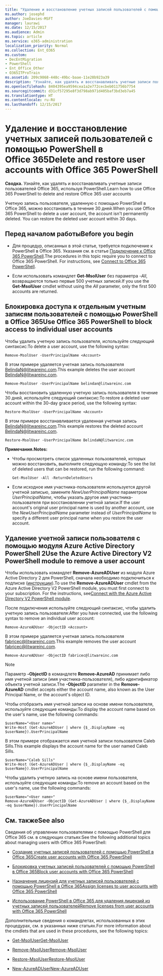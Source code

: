 ```yaml
---
title: "Удаление и восстановление учетных записей пользователей с помощью PowerShell в Office 365"
ms.author: josephd
author: JoeDavies-MSFT
manager: laurawi
ms.date: 12/15/2017
ms.audience: Admin
ms.topic: article
ms.service: o365-administration
localization_priority: Normal
ms.collection: Ent_O365
ms.custom:
- DecEntMigration
- PowerShell
- Ent_Office_Other
- O365ITProTrain
ms.assetid: 209c9868-448c-49bc-baae-11e28b923a39
description: "Узнайте, как удалять и восстанавливать учетные записи пользователей Office 365, используя PowerShell."
ms.openlocfilehash: 8404395ea9594cea1a2e772cecbeb011756b7754
ms.sourcegitcommit: d31cf57295e8f3d798ab971d405baf3bd3eb7a45
ms.translationtype: HT
ms.contentlocale: ru-RU
ms.lasthandoff: 12/15/2017
---
```

# <a name="delete-and-restore-user-accounts-with-office-365-powershell"></a><span data-ttu-id="04ffe-103">Удаление и восстановление учетных записей пользователей с помощью PowerShell в Office 365</span><span class="sxs-lookup"><span data-stu-id="04ffe-103">Delete and restore user accounts with Office 365 PowerShell</span></span>

<span data-ttu-id="04ffe-104">**Сводка.** Узнайте, как удалять и восстанавливать учетные записи пользователей Office 365, используя PowerShell.</span><span class="sxs-lookup"><span data-stu-id="04ffe-104">Learn how to use Office 365 PowerShell to delete and restore Office 365 user accounts</span></span>
  
<span data-ttu-id="04ffe-p101">Учетную запись пользователя, удаленную с помощью PowerShell в Office 365, можно восстановить в течение 30 дней.</span><span class="sxs-lookup"><span data-stu-id="04ffe-p101">When you use Office 365 PowerShell to delete a user account, the account isn't permanently deleted. You can restore the deleted user account within 30 days.</span></span>
  
## <a name="before-you-begin"></a><span data-ttu-id="04ffe-107">Перед началом работы</span><span class="sxs-lookup"><span data-stu-id="04ffe-107">Before you begin</span></span>

- <span data-ttu-id="04ffe-p102">Для процедур, описанных в этой статье, требуется подключение к PowerShell в Office 365. Указания см. в статье [Подключение к Office 365 PowerShell](connect-to-office-365-powershell.md).</span><span class="sxs-lookup"><span data-stu-id="04ffe-p102">The procedures in this topic require you to connect to Office 365 PowerShell. For instructions, see [Connect to Office 365 PowerShell](connect-to-office-365-powershell.md).</span></span>
    
- <span data-ttu-id="04ffe-110">Если использовать командлет **Get-MsolUser** без параметра _-All_, возвращаются только первые 500 учетных записей.</span><span class="sxs-lookup"><span data-stu-id="04ffe-110">If you use the **Get-MsolUser** cmdlet without using the _All_ parameter, only the first 500 accounts are returned.</span></span>
    
## <a name="use-office-365-powershell-to-block-access-to-individual-user-accounts"></a><span data-ttu-id="04ffe-111">Блокировка доступа к отдельным учетным записям пользователей с помощью PowerShell в Office 365</span><span class="sxs-lookup"><span data-stu-id="04ffe-111">Use Office 365 PowerShell to block access to individual user accounts</span></span>
<span data-ttu-id="04ffe-112"><a name="ShortVersion"> </a></span><span class="sxs-lookup"><span data-stu-id="04ffe-112"><a name="ShortVersion"> </a></span></span>

<span data-ttu-id="04ffe-113">Чтобы удалить учетную запись пользователя, используйте следующий синтаксис:</span><span class="sxs-lookup"><span data-stu-id="04ffe-113">To delete a user account, use the following syntax:</span></span>
  
```
Remove-MsolUser -UserPrincipalName <Account>
```

<span data-ttu-id="04ffe-114">В этом примере удаляется учетная запись пользователя BelindaN@litwareinc.com.</span><span class="sxs-lookup"><span data-stu-id="04ffe-114">This example deletes the user account BelindaN@litwareinc.com.</span></span>
  
```
Remove-MsolUser -UserPrincipalName belindan@litwareinc.com
```

<span data-ttu-id="04ffe-115">Чтобы восстановить удаленную учетную запись пользователя в течение 30 дней, используйте следующий синтаксис:</span><span class="sxs-lookup"><span data-stu-id="04ffe-115">To restore a deleted user account within the 30-day grace period, use the following syntax:</span></span>
  
```
Restore-MsolUser -UserPrincipalName <Account>
```

<span data-ttu-id="04ffe-116">В этом примере восстанавливается удаленная учетная запись BelindaN@litwareinc.com.</span><span class="sxs-lookup"><span data-stu-id="04ffe-116">This example restores the deleted account BelindaN@litwareinc.com.</span></span>
  
```
Restore-MsolUser -UserPrincipalName BelindaN@litwareinc.com
```

 <span data-ttu-id="04ffe-117">**Примечания.**</span><span class="sxs-lookup"><span data-stu-id="04ffe-117">**Notes:**</span></span>
  
- <span data-ttu-id="04ffe-118">Чтобы просмотреть список удаленных пользователей, которых можно восстановить, выполните следующую команду:</span><span class="sxs-lookup"><span data-stu-id="04ffe-118">To see the list of deleted users that can be restored, run the following command:</span></span>
    
  ```
  Get-MsolUser -All -ReturnDeletedUsers
  ```

- <span data-ttu-id="04ffe-119">Если исходное имя участника-пользователя используется другой учетной записью, замените  _NewUserPrincipalName_ параметром _UserPrincipalName_, чтобы указать другое имя участника-пользователя при восстановлении учетной записи.</span><span class="sxs-lookup"><span data-stu-id="04ffe-119">If the user account's original user principal name is used by another account, use the  _NewUserPrincipalName_ parameter instead of _UserPrincipalName_ to specify a different user principal name when you restore the user account.</span></span>
    
## <a name="use-the-azure-active-directory-v2-powershell-module-to-remove-a-user-account"></a><span data-ttu-id="04ffe-120">Удаление учетной записи пользователя с помощью модуля Azure Active Directory PowerShell 2</span><span class="sxs-lookup"><span data-stu-id="04ffe-120">Use the Azure Active Directory V2 PowerShell module to remove a user account</span></span>
<span data-ttu-id="04ffe-121"><a name="ShortVersion"> </a></span><span class="sxs-lookup"><span data-stu-id="04ffe-121"><a name="ShortVersion"> </a></span></span>

<span data-ttu-id="04ffe-p103">Чтобы использовать командлет **Remove-AzureADUser** из модуля Azure Active Directory 2 для PowerShell, сначала необходимо подключиться к подписке ([инструкции](https://go.microsoft.com/fwlink/?linkid=842218)).</span><span class="sxs-lookup"><span data-stu-id="04ffe-p103">To use the **Remove-AzureADUser** cmdlet from the Azure Active Directory V2 PowerShell module, you must first connect to your subscription. For the instructions, see[Connect with the Azure Active Directory V2 PowerShell module](https://go.microsoft.com/fwlink/?linkid=842218).</span></span>
  
<span data-ttu-id="04ffe-124">После подключения используйте следующий синтаксис, чтобы удалить учетную запись пользователя:</span><span class="sxs-lookup"><span data-stu-id="04ffe-124">After you have connected, use the following syntax to remove an individual user account:</span></span>
  
```
Remove-AzureADUser -ObjectID <Account>
```

<span data-ttu-id="04ffe-125">В этом примере удаляется учетная запись пользователя fabricec@litwareinc.com.</span><span class="sxs-lookup"><span data-stu-id="04ffe-125">This example removes the user account fabricec@litwareinc.com.</span></span>
  
```
Remove-AzureADUser -ObjectID fabricec@litwareinc.com
```

> [!NOTE]
> <span data-ttu-id="04ffe-126">Параметр **-ObjectID** в командлете **Remove-AzureAD** принимает либо имя учетной записи (имя участника-пользователя), либо идентификатор объекта учетной записи.</span><span class="sxs-lookup"><span data-stu-id="04ffe-126">The **-ObjectID** parameter in the **Remove-AzureAD** cmdlet accepts either the account name, also known as the User Principal Name, or the account's object ID.</span></span>
  
<span data-ttu-id="04ffe-127">Чтобы отобразить имя учетной записи на основе имени пользователя, используйте следующие команды:</span><span class="sxs-lookup"><span data-stu-id="04ffe-127">To display the account name based on the user's name, use the following commands:</span></span>
  
```
$userName="<User name>"
Write-Host (Get-AzureADUser | where {$_.DisplayName -eq $userName}).UserPrincipalName
```

<span data-ttu-id="04ffe-128">В этом примере отображается имя учетной записи пользователя Caleb Sills.</span><span class="sxs-lookup"><span data-stu-id="04ffe-128">This example displays the account name for the user named Caleb Sills.</span></span>
  
```
$userName="Caleb Sills"
Write-Host (Get-AzureADUser | where {$_.DisplayName -eq $userName}).UserPrincipalName
```

<span data-ttu-id="04ffe-129">Чтобы удалить учетную запись на основе имени пользователя, используйте следующие команды:</span><span class="sxs-lookup"><span data-stu-id="04ffe-129">To remove an account based on the user's name, use the following commands:</span></span>
  
```
$userName="<User name>"
Remove-AzureADUser -ObjectID (Get-AzureADUser | where {$_.DisplayName -eq $userName}).UserPrincipalName
```

## <a name="see-also"></a><span data-ttu-id="04ffe-130">См. также</span><span class="sxs-lookup"><span data-stu-id="04ffe-130">See also</span></span>
<span data-ttu-id="04ffe-131"><a name="SeeAlso"> </a></span><span class="sxs-lookup"><span data-stu-id="04ffe-131"><a name="SeeAlso"> </a></span></span>

<span data-ttu-id="04ffe-132">Сведения об управлении пользователями с помощью PowerShell для Office 365 см. в следующих статьях:</span><span class="sxs-lookup"><span data-stu-id="04ffe-132">See the following additional topics about managing users with Office 365 PowerShell:</span></span>
  
- [<span data-ttu-id="04ffe-133">Создание учетных записей пользователей с помощью PowerShell в Office 365</span><span class="sxs-lookup"><span data-stu-id="04ffe-133">Create user accounts with Office 365 PowerShell</span></span>](create-user-accounts-with-office-365-powershell.md)
    
- [<span data-ttu-id="04ffe-134">Блокировка учетных записей пользователей с помощью PowerShell в Office 365</span><span class="sxs-lookup"><span data-stu-id="04ffe-134">Block user accounts with Office 365 PowerShell</span></span>](block-user-accounts-with-office-365-powershell.md)
    
- [<span data-ttu-id="04ffe-135">Назначение лицензий для учетных записей пользователей с помощью PowerShell в Office 365</span><span class="sxs-lookup"><span data-stu-id="04ffe-135">Assign licenses to user accounts with Office 365 PowerShell</span></span>](assign-licenses-to-user-accounts-with-office-365-powershell.md)
    
- [<span data-ttu-id="04ffe-136">Использование PowerShell в Office 365 для удаления лицензий из учетных записей пользователей</span><span class="sxs-lookup"><span data-stu-id="04ffe-136">Remove licenses from user accounts with Office 365 PowerShell</span></span>](remove-licenses-from-user-accounts-with-office-365-powershell.md)
    
<span data-ttu-id="04ffe-137">Дополнительные сведения о командлетах, использованных в этих процедурах, см. в указанных ниже статьях.</span><span class="sxs-lookup"><span data-stu-id="04ffe-137">For more information about the cmdlets that are used in these procedures, see the following topics:</span></span>
  
- [<span data-ttu-id="04ffe-138">Get-MsolUser</span><span class="sxs-lookup"><span data-stu-id="04ffe-138">Get-MsolUser</span></span>](https://go.microsoft.com/fwlink/p/?LinkId=691543)
    
- [<span data-ttu-id="04ffe-139">Remove-MsolUser</span><span class="sxs-lookup"><span data-stu-id="04ffe-139">Remove-MsolUser</span></span>](https://go.microsoft.com/fwlink/p/?LinkId=691636)
    
- [<span data-ttu-id="04ffe-140">Restore-MsolUser</span><span class="sxs-lookup"><span data-stu-id="04ffe-140">Restore-MsolUser</span></span>](https://go.microsoft.com/fwlink/p/?LinkId=691637)
    
- [<span data-ttu-id="04ffe-141">New-AzureADUser</span><span class="sxs-lookup"><span data-stu-id="04ffe-141">New-AzureADUser</span></span>](https://docs.microsoft.com/powershell/module/azuread/new-azureaduser?view=azureadps-2.0)
    

